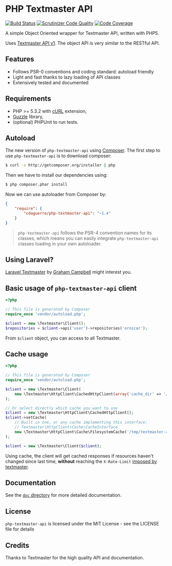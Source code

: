 # PHP Textmaster API

[![Build Status](https://travis-ci.org/cdaguerre/php-textmaster-api.svg?branch=master)](https://travis-ci.org/cdaguerre/php-textmaster-api) [![Scrutinizer Code Quality](https://scrutinizer-ci.com/g/cdaguerre/php-textmaster-api/badges/quality-score.png?b=master&s=1235dc20e89c2f666102eccdd73143c5ebebc215)](https://scrutinizer-ci.com/g/cdaguerre/php-textmaster-api/?branch=master) [![Code Coverage](https://scrutinizer-ci.com/g/cdaguerre/php-textmaster-api/badges/coverage.png?b=master&s=7db4bcbdc4a4be122157f92433745a895c1ec26d)](https://scrutinizer-ci.com/g/cdaguerre/php-textmaster-api/?branch=master)

A simple Object Oriented wrapper for Textmaster API, written with PHP5.

Uses [Textmaster API v1](https://www.textmaster.com/documentation). The object API is very similar to the RESTful API.

## Features

* Follows PSR-0 conventions and coding standard: autoload friendly
* Light and fast thanks to lazy loading of API classes
* Extensively tested and documented

## Requirements

* PHP >= 5.3.2 with [cURL](http://php.net/manual/en/book.curl.php) extension,
* [Guzzle](https://textmaster.com/guzzle/guzzle) library,
* (optional) PHPUnit to run tests.

## Autoload

The new version of `php-textmaster-api` using [Composer](http://getcomposer.org).
The first step to use `php-textmaster-api` is to download composer:

```bash
$ curl -s http://getcomposer.org/installer | php
```

Then we have to install our dependencies using:
```bash
$ php composer.phar install
```
Now we can use autoloader from Composer by:

```json
{
    "require": {
        "cdaguerre/php-textmaster-api": "~1.4"
    }
}
```

> `php-textmaster-api` follows the PSR-4 convention names for its classes, which means you can easily integrate `php-textmaster-api` classes loading in your own autoloader.

## Using Laravel?

[Laravel Textmaster](https://textmaster.com/GrahamCampbell/Laravel-Textmaster) by [Graham Campbell](https://textmaster.com/GrahamCampbell) might interest you.

## Basic usage of `php-textmaster-api` client

```php
<?php

// This file is generated by Composer
require_once 'vendor/autoload.php';

$client = new \Textmaster\Client();
$repositories = $client->api('user')->repositories('ornicar');
```

From `$client` object, you can access to all Textmaster.

## Cache usage

```php
<?php

// This file is generated by Composer
require_once 'vendor/autoload.php';

$client = new \Textmaster\Client(
    new \Textmaster\HttpClient\CachedHttpClient(array('cache_dir' => '/tmp/textmaster-api-cache'))
);

// Or select directly which cache you want to use
$client = new \Textmaster\HttpClient\CachedHttpClient();
$client->setCache(
    // Built in one, or any cache implementing this interface:
    // Textmaster\HttpClient\Cache\CacheInterface
    new \Textmaster\HttpClient\Cache\FilesystemCache('/tmp/textmaster-api-cache')
);

$client = new \Textmaster\Client($client);
```

Using cache, the client will get cached responses if resources haven't changed since last time,
**without** reaching the `X-Rate-Limit` [imposed by textmaster](http://developer.textmaster.com/v3/#rate-limiting).


## Documentation

See the [`doc` directory](doc/) for more detailed documentation.

## License

`php-textmaster-api` is licensed under the MIT License - see the LICENSE file for details

## Credits

Thanks to Textmaster for the high quality API and documentation.
